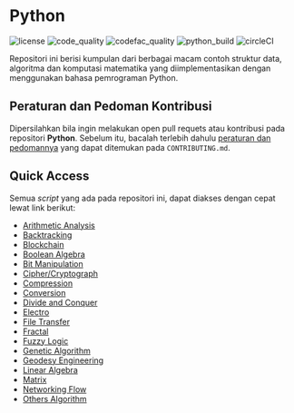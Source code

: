 # Python

![license](https://img.shields.io/github/license/bellshade/PythonAlgorithm?style=for-the-badge)
![code_quality](https://img.shields.io/lgtm/grade/python/github/bellshade/PythonAlgorithm?label=Code%20Quality&style=for-the-badge)
![codefac_quality](https://img.shields.io/codefactor/grade/github/bellshade/Python/main?label=code%20factor&style=for-the-badge)
![python_build](https://img.shields.io/github/workflow/status/bellshade/Python/python%20testing?label=python%20testing&style=for-the-badge)
![circleCI](https://img.shields.io/circleci/build/github/bellshade/Python/main?label=Circle%20CI&style=for-the-badge)

Repositori ini berisi kumpulan dari berbagai macam contoh struktur data, algoritma dan komputasi matematika yang diimplementasikan dengan menggunakan bahasa pemrograman Python.

## Peraturan dan Pedoman Kontribusi
Dipersilahkan bila ingin melakukan open pull requets atau kontribusi pada repositori **Python**. Sebelum itu, bacalah terlebih dahulu [peraturan dan pedomannya](CONTRIBUTING.md) yang dapat ditemukan pada ``CONTRIBUTING.md``.

## Quick Access
Semua *script* yang ada pada repositori ini, dapat diakses dengan cepat lewat link berikut:
- [Arithmetic Analysis](https://github.com/bellshade/PythonAlgorithm/tree/main/arithmetic_analysis)
- [Backtracking](https://github.com/bellshade/PythonAlgorithm/tree/main/Backtracking)
- [Blockchain](https://github.com/bellshade/PythonAlgorithm/tree/main/blockchain)
- [Boolean Algebra](https://github.com/bellshade/PythonAlgorithm/tree/main/boolean_algebra)
- [Bit Manipulation](https://github.com/bellshade/PythonAlgorithm/tree/main/manipulasi_bit)
- [Cipher/Cryptograph](https://github.com/bellshade/PythonAlgorithm/tree/main/chiper)
- [Compression](https://github.com/bellshade/PythonAlgorithm/tree/main/compression)
- [Conversion](https://github.com/bellshade/PythonAlgorithm/tree/main/conversion)
- [Divide and Conquer](https://github.com/bellshade/PythonAlgorithm/tree/main/divide_and_conquer)
- [Electro](https://github.com/bellshade/PythonAlgorithm/tree/main/electro)
- [File Transfer](https://github.com/bellshade/PythonAlgorithm/tree/main/file_transfer)
- [Fractal](https://github.com/bellshade/PythonAlgorithm/tree/main/fractal)
- [Fuzzy Logic](https://github.com/bellshade/PythonAlgorithm/tree/main/fuzzy_logic)
- [Genetic Algorithm](https://github.com/bellshade/PythonAlgorithm/tree/main/genetic_algo)
- [Geodesy Engineering](https://github.com/bellshade/PythonAlgorithm/tree/main/geodesy_egineering)
- [Linear Algebra](https://github.com/bellshade/PythonAlgorithm/tree/main/linear_algebra)
- [Matrix](https://github.com/bellshade/PythonAlgorithm/tree/main/matrix)
- [Networking Flow](https://github.com/bellshade/PythonAlgorithm/tree/main/networking_flow)
- [Others Algorithm](https://github.com/bellshade/PythonAlgorithm/tree/main/other)
